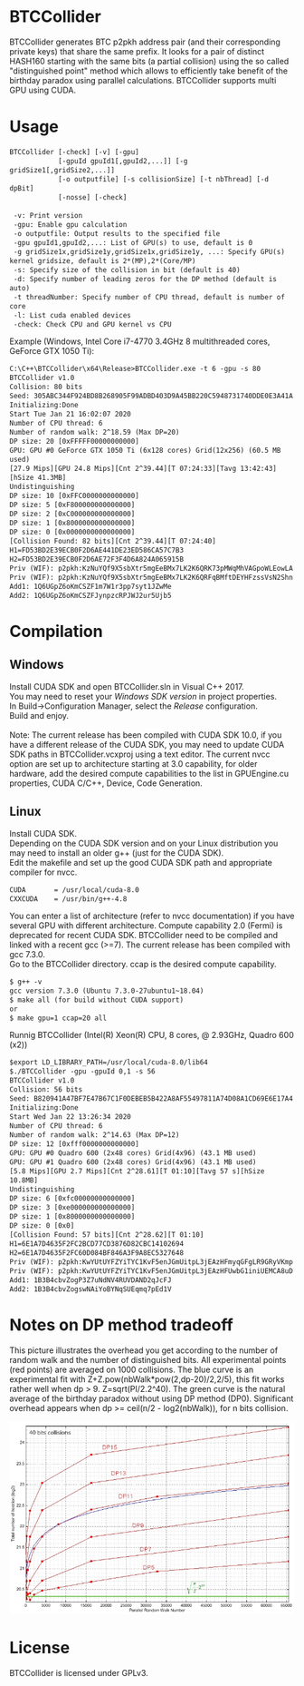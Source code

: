 # BTCCollider

BTCCollider generates BTC p2pkh address pair (and their corresponding private keys) that 
share the same prefix. It looks for a pair of distinct HASH160 starting with the same bits 
(a partial collision) using the so called "distinguished point" method which allows 
to efficiently take benefit of the birthday paradox using parallel calculations.
BTCCollider supports multi GPU using CUDA.

# Usage

```
BTCCollider [-check] [-v] [-gpu]
            [-gpuId gpuId1[,gpuId2,...]] [-g gridSize1[,gridSize2,...]]
            [-o outputfile] [-s collisionSize] [-t nbThread] [-d dpBit]
            [-nosse] [-check]

 -v: Print version
 -gpu: Enable gpu calculation
 -o outputfile: Output results to the specified file
 -gpu gpuId1,gpuId2,...: List of GPU(s) to use, default is 0
 -g gridSize1x,gridSize1y,gridSize1x,gridSize1y, ...: Specify GPU(s) kernel gridsize, default is 2*(MP),2*(Core/MP)
 -s: Specify size of the collision in bit (default is 40)
 -d: Specify number of leading zeros for the DP method (default is auto)
 -t threadNumber: Specify number of CPU thread, default is number of core
 -l: List cuda enabled devices
 -check: Check CPU and GPU kernel vs CPU
```
 
Example (Windows, Intel Core i7-4770 3.4GHz 8 multithreaded cores, GeForce GTX 1050 Ti):
```
C:\C++\BTCCollider\x64\Release>BTCCollider.exe -t 6 -gpu -s 80
BTCCollider v1.0
Collision: 80 bits
Seed: 305ABC344F924BD8B268905F99ADBD403D9A45BB220C5948731740DDE0E3A41A
Initializing:Done
Start Tue Jan 21 16:02:07 2020
Number of CPU thread: 6
Number of random walk: 2^18.59 (Max DP=20)
DP size: 20 [0xFFFFF00000000000]
GPU: GPU #0 GeForce GTX 1050 Ti (6x128 cores) Grid(12x256) (60.5 MB used)
[27.9 Mips][GPU 24.8 Mips][Cnt 2^39.44][T 07:24:33][Tavg 13:42:43][hSize 41.3MB]
Undistinguishing
DP size: 10 [0xFFC0000000000000]
DP size: 5 [0xF800000000000000]
DP size: 2 [0xC000000000000000]
DP size: 1 [0x8000000000000000]
DP size: 0 [0x0000000000000000]
[Collision Found: 82 bits][Cnt 2^39.44][T 07:24:40]
H1=FD53BD2E39ECB0F2D6AE441DE23ED586CA57C7B3
H2=FD53BD2E39ECB0F2D6AE72F3F4D6A824A065915B
Priv (WIF): p2pkh:KzNuYQf9X5sbXtr5mgEeBMx7LK2K6QRK73pMWqMhVAGpoWLEowLA
Priv (WIF): p2pkh:KzNuYQf9X5sbXtr5mgEeBMx7LK2K6QRFqBMftDEYHFzssVsN2Shn
Add1: 1Q6UGpZ6oKmCSZF1m7W1r3pp7syt1JZwMe
Add2: 1Q6UGpZ6oKmCSZFJynpzcRPJWJ2ur5Ujb5
```

# Compilation

## Windows

Install CUDA SDK and open BTCCollider.sln in Visual C++ 2017.\
You may need to reset your *Windows SDK version* in project properties.\
In Build->Configuration Manager, select the *Release* configuration.\
Build and enjoy.\
\
Note: The current release has been compiled with CUDA SDK 10.0, if you have a different release of the CUDA SDK, you may need to update CUDA SDK paths in BTCCollider.vcxproj using a text editor. The current nvcc option are set up to architecture starting at 3.0 capability, for older hardware, add the desired compute capabilities to the list in GPUEngine.cu properties, CUDA C/C++, Device, Code Generation.

## Linux

Install CUDA SDK.\
Depending on the CUDA SDK version and on your Linux distribution you may need to install an older g++ (just for the CUDA SDK).\
Edit the makefile and set up the good CUDA SDK path and appropriate compiler for nvcc. 

```
CUDA       = /usr/local/cuda-8.0
CXXCUDA    = /usr/bin/g++-4.8
```

You can enter a list of architecture (refer to nvcc documentation) if you have several GPU with different architecture. Compute capability 2.0 (Fermi) is deprecated for recent CUDA SDK.
BTCCollider need to be compiled and linked with a recent gcc (>=7). The current release has been compiled with gcc 7.3.0.\
Go to the BTCCollider directory. ccap is the desired compute capability.

```
$ g++ -v
gcc version 7.3.0 (Ubuntu 7.3.0-27ubuntu1~18.04)
$ make all (for build without CUDA support)
or
$ make gpu=1 ccap=20 all
```
Runnig BTCCollider (Intel(R) Xeon(R) CPU, 8 cores,  @ 2.93GHz, Quadro 600 (x2))
```
$export LD_LIBRARY_PATH=/usr/local/cuda-8.0/lib64
$./BTCCollider -gpu -gpuId 0,1 -s 56
BTCCollider v1.0
Collision: 56 bits
Seed: B820941A47BF7E47B67C1F0DEBEB5B422A8AF55497811A74D08A1CD69E6E17A4
Initializing:Done
Start Wed Jan 22 13:26:34 2020
Number of CPU thread: 6
Number of random walk: 2^14.63 (Max DP=12)
DP size: 12 [0xfff0000000000000]
GPU: GPU #0 Quadro 600 (2x48 cores) Grid(4x96) (43.1 MB used)
GPU: GPU #1 Quadro 600 (2x48 cores) Grid(4x96) (43.1 MB used)
[5.8 Mips][GPU 2.7 Mips][Cnt 2^28.61][T 01:10][Tavg 57 s][hSize 10.8MB]  
Undistinguishing
DP size: 6 [0xfc00000000000000]
DP size: 3 [0xe000000000000000]
DP size: 1 [0x8000000000000000]
DP size: 0 [0x0]
[Collision Found: 57 bits][Cnt 2^28.62][T 01:10]
H1=6E1A7D4635F2FC2BCD77CD3876D82CBC14102694
H2=6E1A7D4635F2FC60D084BF846A3F9A8EC5327648
Priv (WIF): p2pkh:KwYUtUYFZYiTYC1KvF5enJGmUitpL3jEAzHFmyqGFgLR9GRyVKmp
Priv (WIF): p2pkh:KwYUtUYFZYiTYC1KvF5enJGmUitpL3jEAzHFUwbG1iniUEMCA8uD
Add1: 1B3B4cbvZogP3Z7uNdNV4RUVDAND2qJcFJ
Add2: 1B3B4cbvZogswNAiYoBYNqSUEqmq7pEd1V
```

# Notes on DP method tradeoff

This picture illustrates the overhead you get according to the number of random walk and the number of distinguished bits.
All experimental points (red points) are averaged on 1000 collisions.
The blue curve is an experimental fit with Z+Z.pow(nbWalk*pow(2,dp-20)/2,2/5), this fit works rather well when dp > 9. Z=sqrt(PI/2.2^40).
The green curve is the natural average of the birthday paradox without using DP method (DP0).
Significant overhead appears when dp >= ceil(n/2 - log2(nbWalk)), for n bits collision.

![JSSHTerminal](img/hash160_col40.jpg)

# License

BTCCollider is licensed under GPLv3.

